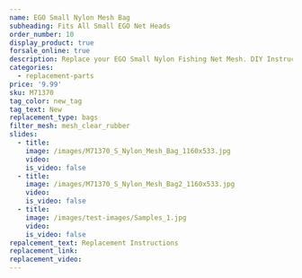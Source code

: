```yaml
---
name: EGO Small Nylon Mesh Bag
subheading: Fits All Small EGO Net Heads
order_number: 10
display_product: true
forsale_online: true
description: Replace your EGO Small Nylon Fishing Net Mesh. DIY Instructions provided.
categories:
  - replacement-parts
price: '9.99'
sku: M71370
tag_color: new_tag
tag_text: New
replacement_type: bags
filter_mesh: mesh_clear_rubber
slides:
  - title:
    image: /images/M71370_S_Nylon_Mesh_Bag_1160x533.jpg
    video:
    is_video: false
  - title:
    image: /images/M71370_S_Nylon_Mesh_Bag2_1160x533.jpg
    video:
    is_video: false
  - title:
    image: /images/test-images/Samples_1.jpg
    video:
    is_video: false
repalcement_text: Replacement Instructions
replacement_link:
replacement_video:
---
```

